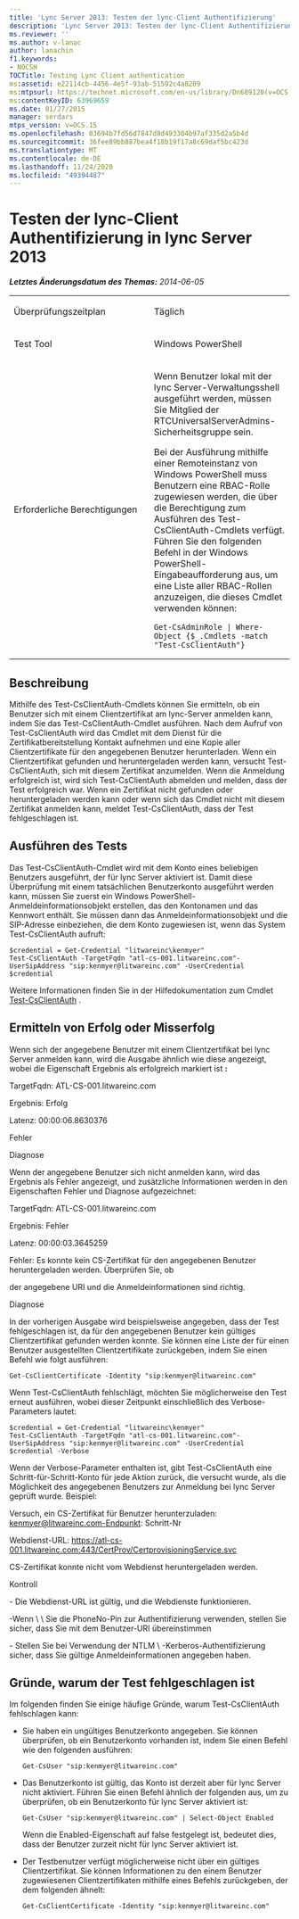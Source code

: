 ```yaml
---
title: 'Lync Server 2013: Testen der lync-Client Authentifizierung'
description: 'Lync Server 2013: Testen der lync-Client Authentifizierung.'
ms.reviewer: ''
ms.author: v-lanac
author: lanachin
f1.keywords:
- NOCSH
TOCTitle: Testing Lync Client authentication
ms:assetid: e22114cb-4456-4e5f-93ab-51592c4a8209
ms:mtpsurl: https://technet.microsoft.com/en-us/library/Dn689120(v=OCS.15)
ms:contentKeyID: 63969659
ms.date: 01/27/2015
manager: serdars
mtps_version: v=OCS.15
ms.openlocfilehash: 03694b7fd56d7847d8d493304b97af335d2a5b4d
ms.sourcegitcommit: 36fee89bb887bea4f18b19f17a8c69daf5bc423d
ms.translationtype: MT
ms.contentlocale: de-DE
ms.lasthandoff: 11/24/2020
ms.locfileid: "49394487"
---
```

# <a name="testing-lync-client-authentication-in-lync-server-2013"></a>Testen der lync-Client Authentifizierung in lync Server 2013

<div data-xmlns="http://www.w3.org/1999/xhtml">

<div class="topic" data-xmlns="http://www.w3.org/1999/xhtml" data-msxsl="urn:schemas-microsoft-com:xslt" data-cs="https://msdn.microsoft.com/">

<div data-asp="https://msdn2.microsoft.com/asp">



</div>

<div id="mainSection">

<div id="mainBody">

<span> </span>

_**Letztes Änderungsdatum des Themas:** 2014-06-05_


<table>
<colgroup>
<col style="width: 50%" />
<col style="width: 50%" />
</colgroup>
<tbody>
<tr class="odd">
<td><p>Überprüfungszeitplan</p></td>
<td><p>Täglich</p></td>
</tr>
<tr class="even">
<td><p>Test Tool</p></td>
<td><p>Windows PowerShell</p></td>
</tr>
<tr class="odd">
<td><p>Erforderliche Berechtigungen</p></td>
<td><p>Wenn Benutzer lokal mit der lync Server-Verwaltungsshell ausgeführt werden, müssen Sie Mitglied der RTCUniversalServerAdmins-Sicherheitsgruppe sein.</p>
<p>Bei der Ausführung mithilfe einer Remoteinstanz von Windows PowerShell muss Benutzern eine RBAC-Rolle zugewiesen werden, die über die Berechtigung zum Ausführen des Test-CsClientAuth-Cmdlets verfügt. Führen Sie den folgenden Befehl in der Windows PowerShell-Eingabeaufforderung aus, um eine Liste aller RBAC-Rollen anzuzeigen, die dieses Cmdlet verwenden können:</p>
<pre><code>Get-CsAdminRole | Where-Object {$_.Cmdlets -match &quot;Test-CsClientAuth&quot;}</code></pre></td>
</tr>
</tbody>
</table>


<div>

## <a name="description"></a>Beschreibung

Mithilfe des Test-CsClientAuth-Cmdlets können Sie ermitteln, ob ein Benutzer sich mit einem Clientzertifikat am lync-Server anmelden kann, indem Sie das Test-CsClientAuth-Cmdlet ausführen. Nach dem Aufruf von Test-CsClientAuth wird das Cmdlet mit dem Dienst für die Zertifikatbereitstellung Kontakt aufnehmen und eine Kopie aller Clientzertifikate für den angegebenen Benutzer herunterladen. Wenn ein Clientzertifikat gefunden und heruntergeladen werden kann, versucht Test-CsClientAuth, sich mit diesem Zertifikat anzumelden. Wenn die Anmeldung erfolgreich ist, wird sich Test-CsClientAuth abmelden und melden, dass der Test erfolgreich war. Wenn ein Zertifikat nicht gefunden oder heruntergeladen werden kann oder wenn sich das Cmdlet nicht mit diesem Zertifikat anmelden kann, meldet Test-CsClientAuth, dass der Test fehlgeschlagen ist.

</div>

<div>

## <a name="running-the-test"></a>Ausführen des Tests

Das Test-CsClientAuth-Cmdlet wird mit dem Konto eines beliebigen Benutzers ausgeführt, der für lync Server aktiviert ist. Damit diese Überprüfung mit einem tatsächlichen Benutzerkonto ausgeführt werden kann, müssen Sie zuerst ein Windows PowerShell-Anmeldeinformationsobjekt erstellen, das den Kontonamen und das Kennwort enthält. Sie müssen dann das Anmeldeinformationsobjekt und die SIP-Adresse einbeziehen, die dem Konto zugewiesen ist, wenn das System Test-CsClientAuth aufruft:

    $credential = Get-Credential "litwareinc\kenmyer"
    Test-CsClientAuth -TargetFqdn "atl-cs-001.litwareinc.com"-UserSipAddress "sip:kenmyer@litwareinc.com" -UserCredential $credential

Weitere Informationen finden Sie in der Hilfedokumentation zum Cmdlet [Test-CsClientAuth](https://technet.microsoft.com/library/gg398712\(v=ocs.14\).aspx) .

</div>

<div>

## <a name="determining-success-or-failure"></a>Ermitteln von Erfolg oder Misserfolg

Wenn sich der angegebene Benutzer mit einem Clientzertifikat bei lync Server anmelden kann, wird die Ausgabe ähnlich wie diese angezeigt, wobei die Eigenschaft Ergebnis als erfolgreich markiert ist **:**

TargetFqdn: ATL-CS-001.litwareinc.com

Ergebnis: Erfolg

Latenz: 00:00:06.8630376

Fehler

Diagnose

Wenn der angegebene Benutzer sich nicht anmelden kann, wird das Ergebnis als Fehler angezeigt, und zusätzliche Informationen werden in den Eigenschaften Fehler und Diagnose aufgezeichnet:

TargetFqdn: ATL-CS-001.litwareinc.com

Ergebnis: Fehler

Latenz: 00:00:03.3645259

Fehler: Es konnte kein CS-Zertifikat für den angegebenen Benutzer heruntergeladen werden. Überprüfen Sie, ob

der angegebene URI und die Anmeldeinformationen sind richtig.

Diagnose

In der vorherigen Ausgabe wird beispielsweise angegeben, dass der Test fehlgeschlagen ist, da für den angegebenen Benutzer kein gültiges Clientzertifikat gefunden werden konnte. Sie können eine Liste der für einen Benutzer ausgestellten Clientzertifikate zurückgeben, indem Sie einen Befehl wie folgt ausführen:

    Get-CsClientCertificate -Identity "sip:kenmyer@litwareinc.com"

Wenn Test-CsClientAuth fehlschlägt, möchten Sie möglicherweise den Test erneut ausführen, wobei dieser Zeitpunkt einschließlich des Verbose-Parameters lautet:

    $credential = Get-Credential "litwareinc\kenmyer"
    Test-CsClientAuth -TargetFqdn "atl-cs-001.litwareinc.com"-UserSipAddress "sip:kenmyer@litwareinc.com" -UserCredential $credential -Verbose

Wenn der Verbose-Parameter enthalten ist, gibt Test-CsClientAuth eine Schritt-für-Schritt-Konto für jede Aktion zurück, die versucht wurde, als die Möglichkeit des angegebenen Benutzers zur Anmeldung bei lync Server geprüft wurde. Beispiel:

Versuch, ein CS-Zertifikat für Benutzer herunterzuladen: kenmyer@litwareinc.com-Endpunkt: Schritt-Nr

Webdienst-URL: https://atl-cs-001.litwareinc.com:443/CertProv/CertprovisioningService.svc

CS-Zertifikat konnte nicht vom Webdienst heruntergeladen werden.

Kontroll

\- Die Webdienst-URL ist gültig, und die Webdienste funktionieren.

\-Wenn \\ \\ Sie die PhoneNo-Pin zur Authentifizierung verwenden, stellen Sie sicher, dass Sie mit dem Benutzer-URI übereinstimmen

\- Stellen Sie bei Verwendung der NTLM \\ -Kerberos-Authentifizierung sicher, dass Sie gültige Anmeldeinformationen angegeben haben.

</div>

<div>

## <a name="reasons-why-the-test-might-have-failed"></a>Gründe, warum der Test fehlgeschlagen ist

Im folgenden finden Sie einige häufige Gründe, warum Test-CsClientAuth fehlschlagen kann:

  - Sie haben ein ungültiges Benutzerkonto angegeben. Sie können überprüfen, ob ein Benutzerkonto vorhanden ist, indem Sie einen Befehl wie den folgenden ausführen:
    
        Get-CsUser "sip:kenmyer@litwareinc.com"

  - Das Benutzerkonto ist gültig, das Konto ist derzeit aber für lync Server nicht aktiviert. Führen Sie einen Befehl ähnlich der folgenden aus, um zu überprüfen, ob ein Benutzerkonto für lync Server aktiviert ist:
    
        Get-CsUser "sip:kenmyer@litwareinc.com" | Select-Object Enabled
    
    Wenn die Enabled-Eigenschaft auf false festgelegt ist, bedeutet dies, dass der Benutzer zurzeit nicht für lync Server aktiviert ist.

  - Der Testbenutzer verfügt möglicherweise nicht über ein gültiges Clientzertifikat. Sie können Informationen zu den einem Benutzer zugewiesenen Clientzertifikaten mithilfe eines Befehls zurückgeben, der dem folgenden ähnelt:
    
        Get-CsClientCertificate -Identity "sip:kenmyer@litwareinc.com"

</div>

</div>

<span> </span>

</div>

</div>

</div>

